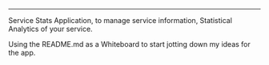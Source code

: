 *******************************************************************************
Service Stats Application, to manage service information, Statistical Analytics
of your service.

Using the README.md as a Whiteboard to start jotting down my ideas for the app.
